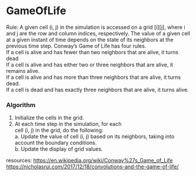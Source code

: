 # GameOfLife
Rule:
A given cell (i, j) in the simulation is accessed on a grid [i][j], where i and j are the row and column indices, respectively. The value of a given cell at a given instant of time depends on the state of its neighbors at the previous time step. Conway’s Game of Life has four rules.<br />
If a cell is alive and has fewer than two neighbors that are alive, it turns dead <br />
If a cell is alive and has either two or three neighbors that are alive, it remains alive.<br />
If a cell is alive and has more than three neighbors that are alive, it turns dead.<br />
If a cell is dead and has exactly three neighbors that are alive, it turns alive.<br />

### Algorithm

1. Initialize the cells in the grid.<br />
2. At each time step in the simulation, for each <br />
   cell (i, j) in the grid, do the following:<br />
   a. Update the value of cell (i, j) based on 
      its neighbors, taking into account the 
      boundary conditions.<br />
   b. Update the display of grid values.<br />
   
resources: 
https://en.wikipedia.org/wiki/Conway%27s_Game_of_Life
https://nicholasrui.com/2017/12/18/convolutions-and-the-game-of-life/
